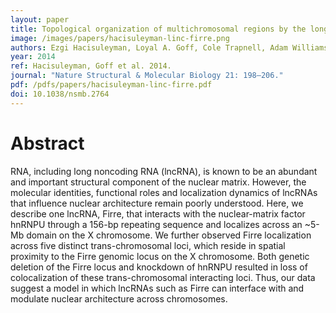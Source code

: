 ```yaml
---
layout: paper
title: Topological organization of multichromosomal regions by the long intergenic noncoding RNA Firre
image: /images/papers/hacisuleyman-linc-firre.png
authors: Ezgi Hacisuleyman, Loyal A. Goff, Cole Trapnell, Adam Williams, Jorge Henao-Mejia, Lei Sun, Patrick McClanahan, David G. Hendrickson, Martin Sauvageau, David R. Kelley, Michael Morse, Jesse Engreitz, Eric S. Lander, Mitch Guttman, Harvey F. Lodish, Richard Flavell, Arjun Raj, John L. Rinn.
year: 2014
ref: Hacisuleyman, Goff et al. 2014.
journal: "Nature Structural & Molecular Biology 21: 198–206."
pdf: /pdfs/papers/hacisuleyman-linc-firre.pdf
doi: 10.1038/nsmb.2764
---
```


# Abstract

RNA, including long noncoding RNA (lncRNA), is known to be an abundant and important structural component of the nuclear matrix. However, the molecular identities, functional roles and localization dynamics of lncRNAs that influence nuclear architecture remain poorly understood. Here, we describe one lncRNA, Firre, that interacts with the nuclear-matrix factor hnRNPU through a 156-bp repeating sequence and localizes across an ~5-Mb domain on the X chromosome. We further observed Firre localization across five distinct trans-chromosomal loci, which reside in spatial proximity to the Firre genomic locus on the X chromosome. Both genetic deletion of the Firre locus and knockdown of hnRNPU resulted in loss of colocalization of these trans-chromosomal interacting loci. Thus, our data suggest a model in which lncRNAs such as Firre can interface with and modulate nuclear architecture across chromosomes.